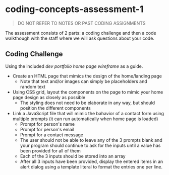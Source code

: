 # coding-concepts-assessment-1

> DO NOT REFER TO NOTES OR PAST CODING ASSIGNMENTS

The assessment consists of 2 parts: a coding challenge and then a code walkthough with the staff where we will ask questions about your code.

## Coding Challenge
Using the included *dev portfolio home page wireframe* as a guide.
- Create an HTML page that mimics the design of the home/landing page
  - Note that text and/or images can simply be placeholders and random text
- Using CSS grid, layout the components on the page to mimic your home page design as closely as possible
  - The styling does not need to be elaborate in any way, but should position the different components
- Link a JavaScript file that will mimic the bahavior of a contact form using multiple prompts (it can run automatically when home page is loaded)
  - Prompt for person's name
  - Prompt for person's email
  - Prompt for a contact message 
  - The user should not be able to leave any of the 3 prompts blank and your program should continue to ask for the inputs until a value has been provided for all of them
  - Each of the 3 inputs should be stored into an array
  - After all 3 inputs have been provided, display the entered items in an alert dialog using a template literal to format the entries one per line.
